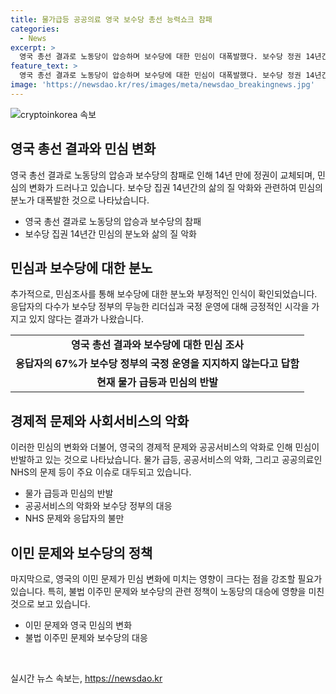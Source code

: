 ```yaml
---
title: 물가급등 공공의료 영국 보수당 총선 능력쇼크 참패
categories:
  - News
excerpt: >
  영국 총선 결과로 노동당이 압승하며 보수당에 대한 민심이 대폭발했다. 보수당 정권 14년간 삶의 질 악화, 브렉시트 혼란, 코로나19로 물가 상승 등으로 민심은 치닫고 있다. 보수당 리더십에 대한 비판이 고조되고 있으며, 공공서비스의 질적 수준 하락으로 인한 민심 폭발이 일어났다. 특히 민심에 큰 영향을 미친 것은 공공의료인 국민보건서비스(NHS)의 악화된 상황이며, 불법 이주 문제 역시 논란이 되고 있다.여론조사결과, 물가 급등과 공공서비스 저하로 보수당 정부에 대한 민심이 크게 부담되고 있음을 확인할 수 있다.
feature_text: >
  영국 총선 결과로 노동당이 압승하며 보수당에 대한 민심이 대폭발했다. 보수당 정권 14년간 삶의 질 악화, 브렉시트 혼란, 코로나19로 물가 상승 등으로 민심은 치닫고 있다. 보수당 리더십에 대한 비판이 고조되고 있으며, 공공서비스의 질적 수준 하락으로 인한 민심 폭발이 일어났다. 특히 민심에 큰 영향을 미친 것은 공공의료인 국민보건서비스(NHS)의 악화된 상황이며, 불법 이주 문제 역시 논란이 되고 있다.여론조사결과, 물가 급등과 공공서비스 저하로 보수당 정부에 대한 민심이 크게 부담되고 있음을 확인할 수 있다.
image: 'https://newsdao.kr/res/images/meta/newsdao_breakingnews.jpg'
---
```


<p><img src="https://newsdao.kr/res/images/meta/newsdao_breakingnews.jpg" alt="cryptoinkorea 속보" /></p>

<h2 data-ke-size="size26">영국 총선 결과와 민심 변화</h2>

<p data-ke-size="size16">영국 총선 결과로 노동당의 압승과 보수당의 참패로 인해 14년 만에 정권이 교체되며, 민심의 변화가 드러나고 있습니다. 보수당 집권 14년간의 삶의 질 악화와 관련하여 민심의 분노가 대폭발한 것으로 나타났습니다.</p>

<ul>
  <li>영국 총선 결과로 노동당의 압승과 보수당의 참패</li>
  <li>보수당 집권 14년간 민심의 분노와 삶의 질 악화</li>
</ul>

<h2 data-ke-size="size26">민심과 보수당에 대한 분노</h2>

<p data-ke-size="size16">추가적으로, 민심조사를 통해 보수당에 대한 분노와 부정적인 인식이 확인되었습니다. 응답자의 다수가 보수당 정부의 무능한 리더십과 국정 운영에 대해 긍정적인 시각을 가지고 있지 않다는 결과가 나왔습니다.</p>

<table>
  <tr>
    <td style="text-align: center; height: 17px;"><b>영국 총선 결과와 보수당에 대한 민심 조사</b></td>
  </tr>
  <tr>
    <td style="text-align: center; height: 17px;"><b>응답자의 67%가 보수당 정부의 국정 운영을 지지하지 않는다고 답함</b></td>
  </tr>
  <tr>
    <td style="text-align: center; height: 17px;"><b>현재 물가 급등과 민심의 반발</b></td>
  </tr>
</table>

<h2 data-ke-size="size26">경제적 문제와 사회서비스의 악화</h2>

<p data-ke-size="size16">이러한 민심의 변화와 더불어, 영국의 경제적 문제와 공공서비스의 악화로 인해 민심이 반발하고 있는 것으로 나타났습니다. 물가 급등, 공공서비스의 악화, 그리고 공공의료인 NHS의 문제 등이 주요 이슈로 대두되고 있습니다.</p>

<ul>
  <li>물가 급등과 민심의 반발</li>
  <li>공공서비스의 악화와 보수당 정부의 대응</li>
  <li>NHS 문제와 응답자의 불만</li>
</ul>

<h2 data-ke-size="size26">이민 문제와 보수당의 정책</h2>

<p data-ke-size="size16">마지막으로, 영국의 이민 문제가 민심 변화에 미치는 영향이 크다는 점을 강조할 필요가 있습니다. 특히, 불법 이주민 문제와 보수당의 관련 정책이 노동당의 대승에 영향을 미친 것으로 보고 있습니다.</p>

<ul>
  <li>이민 문제와 영국 민심의 변화</li>
  <li>불법 이주민 문제와 보수당의 대응</li>
</ul>

<p data-ke-size="size16">&nbsp;</p>
실시간 뉴스 속보는, <a href="https://newsdao.kr" rel="dofollow">https://newsdao.kr</a>


